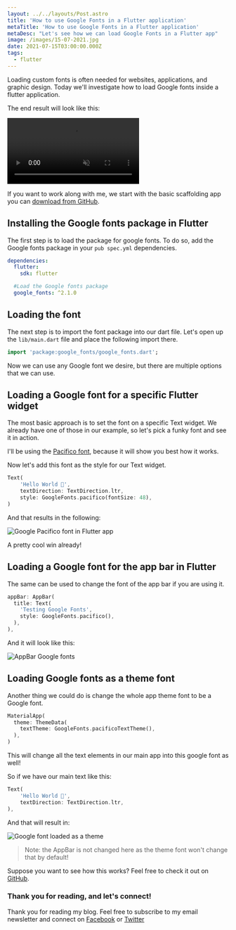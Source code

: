 ```yaml
---
layout: ../../layouts/Post.astro
title: 'How to use Google Fonts in a Flutter application'
metaTitle: 'How to use Google Fonts in a Flutter application'
metaDesc: "Let's see how we can load Google Fonts in a Flutter app"
image: /images/15-07-2021.jpg
date: 2021-07-15T03:00:00.000Z
tags:
  - flutter
---
```


Loading custom fonts is often needed for websites, applications, and graphic design.
Today we'll investigate how to load Google fonts inside a flutter application.

The end result will look like this:

<video autoplay loop muted playsinline>
  <source src="https://res.cloudinary.com/daily-dev-tips/video/upload/q_auto/fonts_rho3dy.webm" type="video/webm" />
  <source src="https://res.cloudinary.com/daily-dev-tips/video/upload/q_auto/fonts_u7eg1u.mp4" type="video/mp4" />
</video>

If you want to work along with me, we start with the basic scaffolding app you can [download from GitHub](https://github.com/rebelchris/flutter/tree/hello-world).

## Installing the Google fonts package in Flutter

The first step is to load the package for google fonts.
To do so, add the Google fonts package in your `pub spec.yml` dependencies.

```yaml
dependencies:
  flutter:
    sdk: flutter

  #Load the Google fonts package
  google_fonts: ^2.1.0
```

## Loading the font

The next step is to import the font package into our dart file. Let's open up the `lib/main.dart` file and place the following import there.

```dart
import 'package:google_fonts/google_fonts.dart';
```

Now we can use any Google font we desire, but there are multiple options that we can use.

## Loading a Google font for a specific Flutter widget

The most basic approach is to set the font on a specific Text widget. We already have one of those in our example, so let's pick a funky font and see it in action.

I'll be using the [Pacifico font](https://fonts.google.com/specimen/Pacifico?query=pacifi), because it will show you best how it works.

Now let's add this font as the style for our Text widget.

```dart
Text(
	'Hello World 👋',
	textDirection: TextDirection.ltr,
	style: GoogleFonts.pacifico(fontSize: 48),
)
```

And that results in the following:

![Google Pacifico font in Flutter app](https://cdn.hashnode.com/res/hashnode/image/upload/v1625809212636/1cXeaTq2f.png)

A pretty cool win already!

## Loading a Google font for the app bar in Flutter

The same can be used to change the font of the app bar if you are using it.

```dart
appBar: AppBar(
  title: Text(
    'Testing Google Fonts',
    style: GoogleFonts.pacifico(),
  ),
),
```

And it will look like this:

![AppBar Google fonts](https://cdn.hashnode.com/res/hashnode/image/upload/v1625810148151/Z7yCeFPVR.png)

## Loading Google fonts as a theme font

Another thing we could do is change the whole app theme font to be a Google font.

```dart
MaterialApp(
  theme: ThemeData(
    textTheme: GoogleFonts.pacificoTextTheme(),
  ),
)
```

This will change all the text elements in our main app into this google font as well!

So if we have our main text like this:

```dart
Text(
	'Hello World 👋',
	textDirection: TextDirection.ltr,
),
```

And that will result in:

![Google font loaded as a theme](https://cdn.hashnode.com/res/hashnode/image/upload/v1625810422716/_aXAC3ddo.png)

> Note: the AppBar is not changed here as the theme font won't change that by default!

Suppose you want to see how this works?
Feel free to check it out on [GitHub](https://github.com/rebelchris/flutter/tree/google-fonts).

### Thank you for reading, and let's connect!

Thank you for reading my blog. Feel free to subscribe to my email newsletter and connect on [Facebook](https://www.facebook.com/DailyDevTipsBlog) or [Twitter](https://twitter.com/DailyDevTips1)

